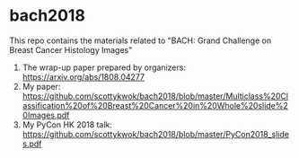# bach2018
This repo contains the materials related to "BACH: Grand Challenge on Breast Cancer Histology Images"

1. The wrap-up paper prepared by organizers: https://arxiv.org/abs/1808.04277
2. My paper: https://github.com/scottykwok/bach2018/blob/master/Multiclass%20Classification%20of%20Breast%20Cancer%20in%20Whole%20slide%20Images.pdf
3. My PyCon HK 2018 talk:  https://github.com/scottykwok/bach2018/blob/master/PyCon2018_slides.pdf 

